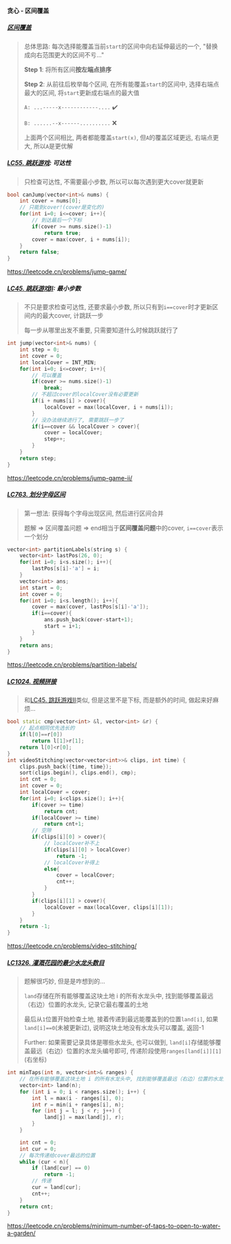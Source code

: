 #### 贪心 - 区间覆盖

##### [区间覆盖](/acwing/Section%206/3_%E5%8C%BA%E9%97%B4%E8%A6%86%E7%9B%96.cpp)
> 总体思路: 每次选择能覆盖当前`start`的区间中向右延伸最远的一个, "替换成向右范围更大的区间不亏..."
> 
> **Step 1**: 将所有区间**按左端点排序**
> 
> **Step 2**: 从前往后枚举每个区间, 在所有能覆盖`start`的区间中, 选择右端点最大的区间, 将`start`更新成右端点的最大值
> 
> `A: ...-----x------------....`  ✔️ 
> 
> `B: ......--x------..........`  ❌
> 
> 上面两个区间相比, 两者都能覆盖`start(x)`, 但`A`的覆盖区域更远, 右端点更大, 所以`A`是更优解


##### [LC55. 跳跃游戏](/workspace/55.%E8%B7%B3%E8%B7%83%E6%B8%B8%E6%88%8F.cpp): 可达性

> 只检查可达性, 不需要最小步数, 所以可以每次遇到更大cover就更新

```CPP
bool canJump(vector<int>& nums) {
    int cover = nums[0];
    // 只能到cover!(cover是变化的)
    for(int i=0; i<=cover; i++){
        // 到达最后一个下标
        if(cover >= nums.size()-1)
            return true;
        cover = max(cover, i + nums[i]);
    }
    return false;
}
```
https://leetcode.cn/problems/jump-game/


##### [LC45. 跳跃游戏II](/workspace/45.%E8%B7%B3%E8%B7%83%E6%B8%B8%E6%88%8F-ii.cpp): 最小步数

> 不只是要求检查可达性, 还要求最小步数, 所以只有到`i==cover`时才更新区间内的最大cover, 计跳跃一步
>
> 每一步从哪里出发不重要, 只需要知道什么时候跳跃就行了

```CPP
int jump(vector<int>& nums) {
    int step = 0;
    int cover = 0;
    int localCover = INT_MIN;
    for(int i=0; i<=cover; i++){
        // 可以覆盖
        if(cover >= nums.size()-1)
            break;
        // 不超过cover的localCover没有必要更新
        if(i + nums[i] > cover){
            localCover = max(localCover, i + nums[i]);
        }
        // 没办法继续进行了, 需要跳跃一步了
        if(i==cover && localCover > cover){
            cover = localCover;
            step++;
        }
    }
    return step;
}
```
https://leetcode.cn/problems/jump-game-ii/


##### [LC763. 划分字母区间](/workspace/763.%E5%88%92%E5%88%86%E5%AD%97%E6%AF%8D%E5%8C%BA%E9%97%B4.cpp)

> 第一想法: 获得每个字母出现区间, 然后进行区间合并
> 
> 题解 => 区间覆盖问题 => end相当于**区间覆盖问题**中的cover, `i==cover`表示一个划分
```CPP
vector<int> partitionLabels(string s) {
    vector<int> lastPos(26, 0);
    for(int i=0; i<s.size(); i++){
        lastPos[s[i]-'a'] = i;
    }
    vector<int> ans;
    int start = 0;
    int cover = 0;
    for(int i=0; i<s.length(); i++){
        cover = max(cover, lastPos[s[i]-'a']);
        if(i==cover){
            ans.push_back(cover-start+1);
            start = i+1;
        }
    }
    return ans;
}
```
https://leetcode.cn/problems/partition-labels/


##### [LC1024. 视频拼接](/workspace/1024.%E8%A7%86%E9%A2%91%E6%8B%BC%E6%8E%A5.cpp)

> 和[LC45. 跳跃游戏II](/markdown/%E4%B8%93%E9%A2%98%20-%20%E5%8C%BA%E9%97%B4%20-%20%E5%8C%BA%E9%97%B4%E8%A6%86%E7%9B%96.md#lc45-%E8%B7%B3%E8%B7%83%E6%B8%B8%E6%88%8F%E2%85%B1)类似, 但是这里不是下标, 而是额外的时间, 做起来好麻烦...

```CPP
bool static cmp(vector<int> &l, vector<int> &r) {
    // 起点相同优先选长的
    if(l[0]==r[0])
        return l[1]>r[1];
    return l[0]<r[0];
}
int videoStitching(vector<vector<int>>& clips, int time) {
    clips.push_back({time, time});
    sort(clips.begin(), clips.end(), cmp);
    int cnt = 0;
    int cover = 0;
    int localCover = cover;
    for(int i=0; i<clips.size(); i++){
        if(cover >= time)
            return cnt;
        if(localCover >= time)
            return cnt+1;
        // 空隙
        if(clips[i][0] > cover){
            // localCover补不上
            if(clips[i][0] > localCover)
                return -1;
            // localCover补得上
            else{
                cover = localCover;
                cnt++;
            }
        }
        if(clips[i][1] > cover){
            localCover = max(localCover, clips[i][1]);
        }
    }
    return -1;
}
```
https://leetcode.cn/problems/video-stitching/


##### [LC1326. 灌溉花园的最少水龙头数目](/workspace/1326.%E7%81%8C%E6%BA%89%E8%8A%B1%E5%9B%AD%E7%9A%84%E6%9C%80%E5%B0%91%E6%B0%B4%E9%BE%99%E5%A4%B4%E6%95%B0%E7%9B%AE.cpp)

> 题解很巧妙, 但是是咋想到的...
> 
> `land`存储在所有能够覆盖这块土地 i 的所有水龙头中, 找到能够覆盖最远（右边）位置的水龙头, 记录它最右覆盖的土地
>
> 最后从`1`位置开始检查土地, 接着传递到最远能覆盖到的位置`land[i]`, 如果`land[i]==0`(未被更新过), 说明这块土地没有水龙头可以覆盖, 返回-1
>
> Further: 如果需要记录具体是哪些水龙头, 也可以做到, `land[i]`存储能够覆盖最远（右边）位置的水龙头编号即可, 传递阶段使用`ranges[land[i]][1]`(右坐标)

```CPP
int minTaps(int n, vector<int>& ranges) {
    // 在所有能够覆盖这块土地 i 的所有水龙头中, 找到能够覆盖最远（右边）位置的水龙头, 记录它最右覆盖的土地
    vector<int> land(n);
    for (int i = 0; i < ranges.size(); i++) {
        int l = max(i - ranges[i], 0);
        int r = min(i + ranges[i], n);
        for (int j = l; j < r; j++) {
            land[j] = max(land[j], r);
        }
    }

    int cnt = 0;
    int cur = 0;
    // 每次传递给cover最远的位置
    while (cur < n){
        if (land[cur] == 0)
            return -1;
        // 传递
        cur = land[cur];
        cnt++;
    }
    return cnt;
}
```
https://leetcode.cn/problems/minimum-number-of-taps-to-open-to-water-a-garden/